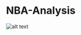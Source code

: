 # NBA-Analysis

![alt text]([http://url/to/img.png](https://github.com/ChoAllan/NBA-Analysis/blob/main/nba-analysis.png)https://github.com/ChoAllan/NBA-Analysis/blob/main/nba-analysis.png)
